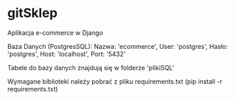 # gitSklep
Aplikacja e-commerce w Django

Baza Danych (PostgresSQL):
    Nazwa: 'ecommerce',
    User: 'postgres',
    Hasło: 'postgres',
    Host: 'localhost',
    Port: '5432'

Tabele do bazy danych znajdują się w folderze 'plikiSQL'

Wymagane biblioteki należy pobrać z pliku requirements.txt (pip install -r requirements.txt)
